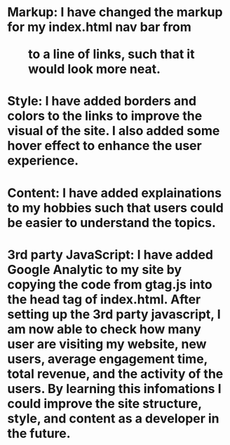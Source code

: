 # Markup: I have changed the markup for my index.html nav bar from <ul> to a line of links, such that it would look more neat.

# Style: I have added borders and colors to the links to improve the visual of the site. I also added some hover effect to enhance the user experience.

# Content: I have added explainations to my hobbies such that users could be easier to understand the topics.

# 3rd party JavaScript: I have added Google Analytic to my site by copying the code from gtag.js into the head tag of index.html. After setting up the 3rd party javascript, I am now able to check how many user are visiting my website, new users, average engagement time, total revenue, and the activity of the users. By learning this infomations I could improve the site structure, style, and content as a developer in the future.